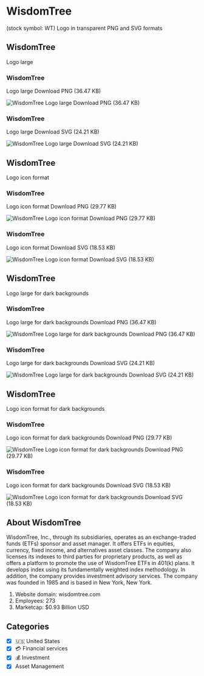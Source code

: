 # WisdomTree
 (stock symbol: WT) Logo in transparent PNG and SVG formats

## WisdomTree
 Logo large

### WisdomTree
 Logo large Download PNG (36.47 KB)

![WisdomTree
 Logo large Download PNG (36.47 KB)](/img/orig/WT_BIG-658556a0.png)

### WisdomTree
 Logo large Download SVG (24.21 KB)

![WisdomTree
 Logo large Download SVG (24.21 KB)](/img/orig/WT_BIG-6599b502.svg)

## WisdomTree
 Logo icon format

### WisdomTree
 Logo icon format Download PNG (29.77 KB)

![WisdomTree
 Logo icon format Download PNG (29.77 KB)](/img/orig/WT-6aae11ce.png)

### WisdomTree
 Logo icon format Download SVG (18.53 KB)

![WisdomTree
 Logo icon format Download SVG (18.53 KB)](/img/orig/WT-abc9fcf8.svg)

## WisdomTree
 Logo large for dark backgrounds

### WisdomTree
 Logo large for dark backgrounds Download PNG (36.47 KB)

![WisdomTree
 Logo large for dark backgrounds Download PNG (36.47 KB)](/img/orig/WT_BIG.D-02bc9eeb.png)

### WisdomTree
 Logo large for dark backgrounds Download SVG (24.21 KB)

![WisdomTree
 Logo large for dark backgrounds Download SVG (24.21 KB)](/img/orig/WT_BIG.D-db2ea621.svg)

## WisdomTree
 Logo icon format for dark backgrounds

### WisdomTree
 Logo icon format for dark backgrounds Download PNG (29.77 KB)

![WisdomTree
 Logo icon format for dark backgrounds Download PNG (29.77 KB)](/img/orig/WT.D-ebc8e574.png)

### WisdomTree
 Logo icon format for dark backgrounds Download SVG (18.53 KB)

![WisdomTree
 Logo icon format for dark backgrounds Download SVG (18.53 KB)](/img/orig/WT.D-05789d32.svg)

## About WisdomTree


WisdomTree, Inc., through its subsidiaries, operates as an exchange-traded funds (ETFs) sponsor and asset manager. It offers ETFs in equities, currency, fixed income, and alternatives asset classes. The company also licenses its indexes to third parties for proprietary products, as well as offers a platform to promote the use of WisdomTree ETFs in 401(k) plans. It develops index using its fundamentally weighted index methodology. In addition, the company provides investment advisory services. The company was founded in 1985 and is based in New York, New York.

1. Website domain: wisdomtree.com
2. Employees: 273
3. Marketcap: $0.93 Billion USD


## Categories
- [x] 🇺🇸 United States
- [x] 💳 Financial services
- [x] 💰 Investment
- [x] Asset Management
